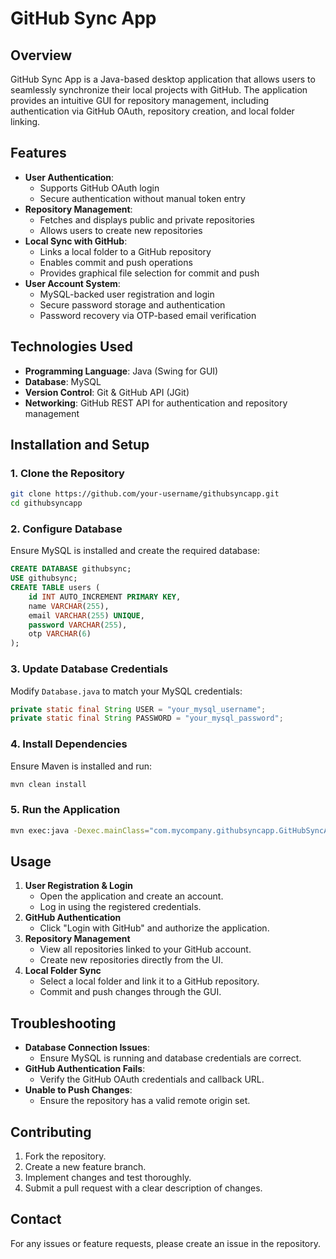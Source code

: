 # **GitHub Sync App**  

## **Overview**  
GitHub Sync App is a Java-based desktop application that allows users to seamlessly synchronize their local projects with GitHub. The application provides an intuitive GUI for repository management, including authentication via GitHub OAuth, repository creation, and local folder linking.  

## **Features**  
- **User Authentication**:  
  - Supports GitHub OAuth login  
  - Secure authentication without manual token entry  
- **Repository Management**:  
  - Fetches and displays public and private repositories  
  - Allows users to create new repositories  
- **Local Sync with GitHub**:  
  - Links a local folder to a GitHub repository  
  - Enables commit and push operations  
  - Provides graphical file selection for commit and push  
- **User Account System**:  
  - MySQL-backed user registration and login  
  - Secure password storage and authentication  
  - Password recovery via OTP-based email verification  

## **Technologies Used**  
- **Programming Language**: Java (Swing for GUI)  
- **Database**: MySQL  
- **Version Control**: Git & GitHub API (JGit)  
- **Networking**: GitHub REST API for authentication and repository management  

## **Installation and Setup**  
### **1. Clone the Repository**  
```sh
git clone https://github.com/your-username/githubsyncapp.git
cd githubsyncapp
```

### **2. Configure Database**  
Ensure MySQL is installed and create the required database:  
```sql
CREATE DATABASE githubsync;
USE githubsync;
CREATE TABLE users (
    id INT AUTO_INCREMENT PRIMARY KEY,
    name VARCHAR(255),
    email VARCHAR(255) UNIQUE,
    password VARCHAR(255),
    otp VARCHAR(6)
);
```

### **3. Update Database Credentials**  
Modify `Database.java` to match your MySQL credentials:  
```java
private static final String USER = "your_mysql_username";
private static final String PASSWORD = "your_mysql_password";
```

### **4. Install Dependencies**  
Ensure Maven is installed and run:  
```sh
mvn clean install
```

### **5. Run the Application**  
```sh
mvn exec:java -Dexec.mainClass="com.mycompany.githubsyncapp.GitHubSyncApp"
```

## **Usage**  
1. **User Registration & Login**  
   - Open the application and create an account.  
   - Log in using the registered credentials.  
2. **GitHub Authentication**  
   - Click "Login with GitHub" and authorize the application.  
3. **Repository Management**  
   - View all repositories linked to your GitHub account.  
   - Create new repositories directly from the UI.  
4. **Local Folder Sync**  
   - Select a local folder and link it to a GitHub repository.  
   - Commit and push changes through the GUI.  

## **Troubleshooting**  
- **Database Connection Issues**:  
  - Ensure MySQL is running and database credentials are correct.  
- **GitHub Authentication Fails**:  
  - Verify the GitHub OAuth credentials and callback URL.  
- **Unable to Push Changes**:  
  - Ensure the repository has a valid remote origin set.  

## **Contributing**  
1. Fork the repository.  
2. Create a new feature branch.  
3. Implement changes and test thoroughly.  
4. Submit a pull request with a clear description of changes.  

## **Contact**  
For any issues or feature requests, please create an issue in the repository.
